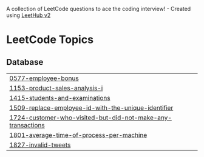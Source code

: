 A collection of LeetCode questions to ace the coding interview! - Created using [LeetHub v2](https://github.com/arunbhardwaj/LeetHub-2.0)
<!---LeetCode Topics Start-->
# LeetCode Topics
## Database
|  |
| ------- |
| [0577-employee-bonus](https://github.com/Atir-Suhail/LeetCode/tree/master/0577-employee-bonus) |
| [1153-product-sales-analysis-i](https://github.com/Atir-Suhail/LeetCode/tree/master/1153-product-sales-analysis-i) |
| [1415-students-and-examinations](https://github.com/Atir-Suhail/LeetCode/tree/master/1415-students-and-examinations) |
| [1509-replace-employee-id-with-the-unique-identifier](https://github.com/Atir-Suhail/LeetCode/tree/master/1509-replace-employee-id-with-the-unique-identifier) |
| [1724-customer-who-visited-but-did-not-make-any-transactions](https://github.com/Atir-Suhail/LeetCode/tree/master/1724-customer-who-visited-but-did-not-make-any-transactions) |
| [1801-average-time-of-process-per-machine](https://github.com/Atir-Suhail/LeetCode/tree/master/1801-average-time-of-process-per-machine) |
| [1827-invalid-tweets](https://github.com/Atir-Suhail/LeetCode/tree/master/1827-invalid-tweets) |
<!---LeetCode Topics End-->